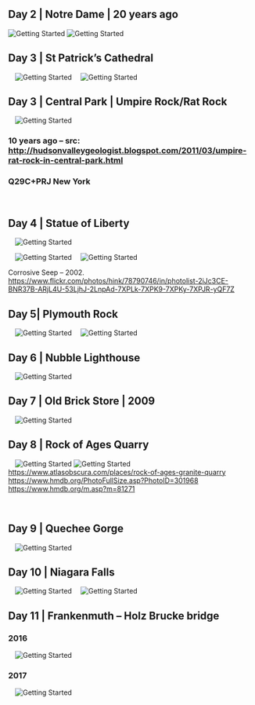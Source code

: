 ## **Day 2 | Notre Dame | 20 years ago**
 
 ![Getting Started](./img/NotreDame1.jpg)
 ![Getting Started](./img/NotreDame2.jpg) 

## **Day 3 | St Patrick’s Cathedral**

 ![Getting Started](./img/StPatrickCathedral1.jpg)
 ![Getting Started](./img/StPatrickCathedral2.jpg)

## **Day 3 | Central Park | Umpire Rock/Rat Rock**

 ![Getting Started](./img/UmpireRock.gif)
 
### 10 years ago – src: http://hudsonvalleygeologist.blogspot.com/2011/03/umpire-rat-rock-in-central-park.html
### Q29C+PRJ New York
 
## **Day 4 | Statue of Liberty**
 
  ![Getting Started](./img/Liberty1.jpg)

  ![Getting Started](./img/Liberty2.jpg)
  ![Getting Started](./img/Liberty3.jpg)
 
Corrosive Seep – 2002.  https://www.flickr.com/photos/hink/78790746/in/photolist-2iJc3CE-BNR37B-ARjL4U-53LjhJ-2LnpAd-7XPLk-7XPK9-7XPKy-7XPJR-yQF7Z
 
## **Day 5| Plymouth Rock**

 ![Getting Started](./img/PlymouthRock1.jpg)
 ![Getting Started](./img/PlymouthRock2.jpg)
 
## **Day 6 | Nubble Lighthouse**
 
  ![Getting Started](./img/Nubble.jpg)
 
## **Day 7 | Old Brick Store | 2009**

 ![Getting Started](./img/OldBrickStore.jpg) 
 
## **Day 8 | Rock of Ages Quarry**

 ![Getting Started](./img/RockOfAges.jpg)
 ![Getting Started](./img/RockOfAges1.jpg)
https://www.atlasobscura.com/places/rock-of-ages-granite-quarry
https://www.hmdb.org/PhotoFullSize.asp?PhotoID=301968
https://www.hmdb.org/m.asp?m=81271

 
## **Day 9 | Quechee Gorge**

 ![Getting Started](./img/Quechee.jpg)
 
## **Day 10 | Niagara Falls**
 
  ![Getting Started](./img/Niagara1.jpg)
  ![Getting Started](./img/Niagara2.jpg)
  
## **Day 11 | Frankenmuth – Holz Brucke bridge**

### 2016
  ![Getting Started](./img/FrankenmuthHolzBrucke1.png)
### 2017
 ![Getting Started](./img/FrankenmuthHolzBrucke2.jpg)
 
